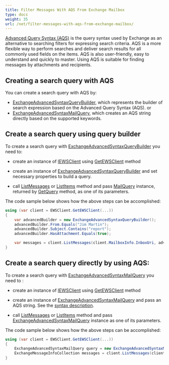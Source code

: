 ```yaml
---
title: Filter Messages With AQS From Exchange Mailbox
type: docs
weight: 35
url: /net/filter-messages-with-aqs-from-exchange-mailbox/
---
```


[Advanced Query Syntax (AQS)](https://docs.microsoft.com/en-us/exchange/client-developer/exchange-web-services/how-to-perform-an-aqs-search-by-using-ews-in-exchange) is the query syntax used by Exchange as an alternative to searching filters for expressing search criteria. AQS is a more flexible way to perform searches and deliver search results for all commonly used fields on the items. AQS is also user-friendly, easy to understand and quickly to master. Using AQS is suitable for finding messages by attachments and recipients.

## Creating a search query with AQS

You can create a search query with AQS by:

- [ExchangeAdvancedSyntaxQueryBuilder](https://reference.aspose.com/email/net/aspose.email.clients.exchange/exchangeadvancedsyntaxquerybuilder/), which represents the builder of search expression based on the Advanced Query Syntax (AQS).
  or
- [ExchangeAdvancedSyntaxMailQuery](https://reference.aspose.com/email/net/aspose.email.clients.exchange/exchangeadvancedsyntaxquerybuilder/), which creates an AQS string directly based on the supported keywords.

## Create a search query using query builder

To create a search query with [ExchangeAdvancedSyntaxQueryBuilder](https://reference.aspose.com/email/net/aspose.email.clients.exchange/exchangeadvancedsyntaxquerybuilder/) you need to:

- create an instance of [IEWSClient](https://reference.aspose.com/email/net/aspose.email.clients.exchange.webservice/iewsclient/) using [GetEWSClient](https://reference.aspose.com/email/net/aspose.email.clients.exchange.webservice/ewsclient/getewsclient/) method

- create an instance of [ExchangeAdvancedSyntaxQueryBuilder](https://reference.aspose.com/email/net/aspose.email.clients.exchange/exchangeadvancedsyntaxquerybuilder/exchangeadvancedsyntaxquerybuilder/) and set necessary properties to build a query.

- call [ListMessages](https://reference.aspose.com/email/net/aspose.email.clients.exchange.webservice/iewsclient/listmessages/) or [ListItems](https://reference.aspose.com/email/net/aspose.email.clients.exchange.webservice/iewsclient/listitems/) method and pass [MailQuery](https://reference.aspose.com/email/net/aspose.email.tools.search/mailquery/) instance, returned by [GetQuery](https://reference.aspose.com/email/net/aspose.email.tools.search/mailquerybuilder/getquery/) method, as one of its parameters.

The code sample below shows how the above steps can be accomplished:

```csharp
using (var client = EWSClient.GetEWSClient(...))
{
    var advancedBuilder = new ExchangeAdvancedSyntaxQueryBuilder();
    advancedBuilder.From.Equals("Jim Martin");
    advancedBuilder.Subject.Contains("report");
    advancedBuilder.HasAttachment.Equals(true);

    var messages = client.ListMessages(client.MailboxInfo.InboxUri, advancedBuilder.GetQuery());
}
```

## Сreate a search query directly by using AQS:

To create a search query with [ExchangeAdvancedSyntaxMailQuery](https://reference.aspose.com/email/net/aspose.email.clients.exchange/exchangeadvancedsyntaxquerybuilder/) you need to :

- create an instance of [IEWSClient](https://reference.aspose.com/email/net/aspose.email.clients.exchange.webservice/iewsclient/) using [GetEWSClient](https://reference.aspose.com/email/net/aspose.email.clients.exchange.webservice/ewsclient/getewsclient/) method

- create an instance of [ExchangeAdvancedSyntaxMailQuery](https://reference.aspose.com/email/net/aspose.email.clients.exchange/exchangeadvancedsyntaxmailquery/#constructors) and pass an AQS string. See the [syntax description](https://docs.microsoft.com/en-us/exchange/client-developer/exchange-web-services/how-to-perform-an-aqs-search-by-using-ews-in-exchange).

- call [ListMessages](https://reference.aspose.com/email/net/aspose.email.clients.exchange.webservice/iewsclient/listmessages/) or [ListItems](https://reference.aspose.com/email/net/aspose.email.clients.exchange.webservice/iewsclient/listitems/) method and pass [ExchangeAdvancedSyntaxMailQuery](https://reference.aspose.com/email/net/aspose.email.clients.exchange/exchangeadvancedsyntaxquerybuilder/) instance as one of its parameters.

The code sample below shows how the above steps can be accomplished:

```csharp
using (var client = EWSClient.GetEWSClient(...))
{
    ExchangeAdvancedSyntaxMailQuery query = new ExchangeAdvancedSyntaxMailQuery("subject:(product AND report)");
    ExchangeMessageInfoCollection messages = client.ListMessages(client.MailboxInfo.InboxUri, query);
}
```
